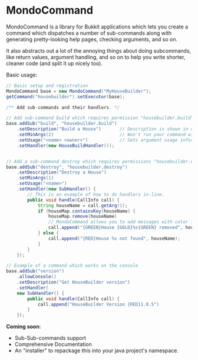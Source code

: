 MondoCommand
============

MondoCommand is a library for Bukkit applications which lets you create a command which dispatches a number of sub-commands along with generating pretty-looking help pages, checking arguments, and so on.

It also abstracts out a lot of the annoying things about doing subcommands, like return values, argument handling, and so on to help you write shorter, cleaner code (and split it up nicely too).

Basic usage:
```java
// Basic setup and registration
MondoCommand base = new MondoCommand("MyHouseBuilder");
getCommand("housebuilder").setExecutor(base);

/** Add sub-commands and their handlers. */

// Add sub-command build which requires permission "housebuilder.build"
base.addSub("build", "housebuilder.build")
	.setDescription("Build a House")       // Description is shown in command help
	.setMinArgs(2)                         // Won't run your command without this many args
	.setUsage("<name> <owner>")            // Sets argument usage information
	.setHandler(new HouseBuildHandler());


// Add a sub-command destroy which requires permissions "housebuilder.destroy"
base.addSub("destroy", "housebuilder.destroy")
	.setDescription("Destroy a House")
	.setMinArgs(1)
	.setUsage("<name>")
	.setHandler(new SubHandler() {
		// This is an example of how to do handlers in-line.
		public void handle(CallInfo call) {
			String houseName = call.getArg(1);
			if (houseMap.containsKey(houseName) {
				houseMap.remove(houseName)
				// MondoCommand allows you to add messages with color formatting
				call.append("{GREEN}House {GOLD}%s{GREEN} removed", houseName);
			} else {
				call.append("{RED}House %s not found", houseName);
			}
		}
	});

// Example of a command which works on the console
base.addSub("version")
	.allowConsole()
	.setDescription("Get HouseBuilder version")
	.setHandler(
	new SubHandler() {
		public void handle(CallInfo call) {
			call.append("HouseBuilder Version {RED}1.0.5")
		}
	});
```

**Coming soon**:

 * Sub-Sub-commands support
 * Comprehensive Documentation
 * An "installer" to repackage this into your java project's namespace.
